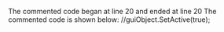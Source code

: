 The commented code began at line 20 and ended at line 20
The commented code is shown below:
       //guiObject.SetActive(true);



